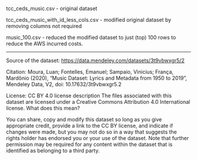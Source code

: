 
tcc_ceds_music.csv - original dataset

tcc_ceds_music_with_id_less_cols.csv - modified original dataset by removing columns not required

music_100.csv - reduced the modified dataset to just (top) 100 rows to reduce the AWS incurred costs.


----------------------------------------------------------------------------------------------------------------------------------------------------------------
Source of the dataset: https://data.mendeley.com/datasets/3t9vbwxgr5/2

Citation:
Moura, Luan; Fontelles, Emanuel; Sampaio, Vinicius; França, Mardônio (2020), “Music Dataset: Lyrics and Metadata from 1950 to 2019”, Mendeley Data, V2, doi: 10.17632/3t9vbwxgr5.2


License:
CC BY 4.0 license description
The files associated with this dataset are licensed under a Creative Commons Attribution 4.0 International license.
What does this mean?

You can share, copy and modify this dataset so long as you give appropriate credit, provide a link to the CC BY license, and indicate if changes were made, but you may not do so in a way that suggests the rights holder has endorsed you or your use of the dataset. Note that further permission may be required for any content within the dataset that is identified as belonging to a third party.
